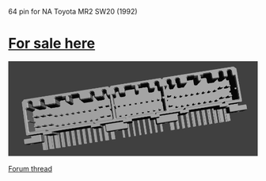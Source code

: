 64 pin for NA Toyota MR2 SW20 (1992)

# [For sale here](https://www.tindie.com/products/russian/ecu-64p-connector-bare-pcb-honda-miata-nanb1/)

![Connector](connector.png)

[Forum thread](https://rusefi.com/forum/viewtopic.php?f=4&t=507)